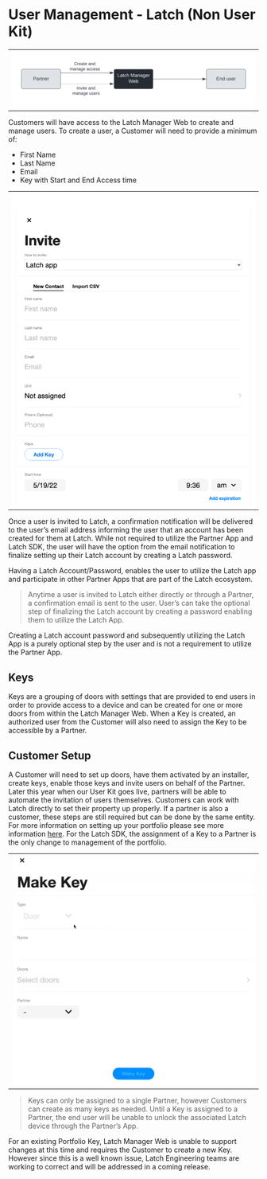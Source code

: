 # User Management - Latch (Non User Kit)

<table>
<tr><td><img src="assets/user_management_flow.png"></td></tr>
</table>

Customers will have access to the Latch Manager Web to create and manage users. To create a user, a Customer will need to provide a minimum of:

* First Name
* Last Name
* Email
* Key with Start and End Access time

<table>
<tr><td><img src="assets/user_management_invite.png"></td></tr>
</table>

Once a user is invited to Latch, a confirmation notification will be delivered to the user’s email address informing the user that an account has been created for them at Latch. While not required to utilize the Partner App and Latch SDK, the user will have the option from the email notification to finalize setting up their Latch account by creating a Latch password. 

Having a Latch Account/Password, enables the user to utilize the Latch app and participate in other Partner Apps that are part of the Latch ecosystem. 

> Anytime a user is invited to Latch either directly or through a Partner, a confirmation email is sent to the user. User’s can take the optional step of finalizing the Latch account by creating a password enabling them to utilize the Latch App.

Creating a Latch account password and subsequently utilizing the Latch App is a purely optional step by the user and is not a requirement to utilize the Partner App.  

## Keys

Keys are a grouping of doors with settings that are provided to end users in order to provide access to a device and can be created for one or more doors from within the Latch Manager Web. When a Key is created, an authorized user from the Customer will also need to assign the Key to be accessible by a Partner.

## Customer Setup

A Customer will need to set up doors, have them activated by an installer, create keys, enable those keys and invite users on behalf of the Partner. Later this year when our User Kit goes live, partners will be able to automate the invitation of users themselves. Customers can work with Latch directly to set their property up properly. If a partner is also a customer, these steps are still required but can be done by the same entity. For more information on setting up your portfolio please see more information [here](https://support.latch.com/hc/en-us/sections/360001650373-Getting-Started). For the Latch SDK, the assignment of a Key to a Partner is the only change to management of the portfolio. 

<table>
<tr><td><img src="assets/user_management_make_key.png"></td></tr>
</table>

> Keys can only be assigned to a single Partner, however Customers can create as many keys as needed. Until a Key is assigned to a Partner, the end user will be unable to unlock the associated Latch device through the Partner’s App.

For an existing Portfolio Key, Latch Manager Web is unable to support changes at this time and requires the Customer to create a new Key. However since this is a well known issue, Latch Engineering teams are working to correct and will be addressed in a coming release. 
